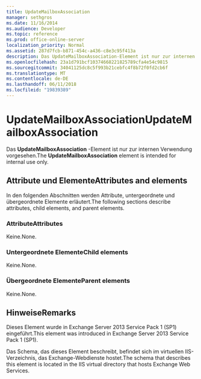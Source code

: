 ```yaml
---
title: UpdateMailboxAssociation
manager: sethgros
ms.date: 11/16/2014
ms.audience: Developer
ms.topic: reference
ms.prod: office-online-server
localization_priority: Normal
ms.assetid: 287d7fcb-b871-454c-a436-c8e3c95f413a
description: Das UpdateMailboxAssociation-Element ist nur zur internen Verwendung vorgesehen.
ms.openlocfilehash: 23a1d791bcf10374668221825789cfa4e54c9815
ms.sourcegitcommit: 34041125dc8c5f993b21cebfc4f8b72f0fd2cb6f
ms.translationtype: MT
ms.contentlocale: de-DE
ms.lasthandoff: 06/11/2018
ms.locfileid: "19839389"
---
```

# <a name="updatemailboxassociation"></a><span data-ttu-id="c8492-103">UpdateMailboxAssociation</span><span class="sxs-lookup"><span data-stu-id="c8492-103">UpdateMailboxAssociation</span></span>

<span data-ttu-id="c8492-104">Das **UpdateMailboxAssociation** -Element ist nur zur internen Verwendung vorgesehen.</span><span class="sxs-lookup"><span data-stu-id="c8492-104">The **UpdateMailboxAssociation** element is intended for internal use only.</span></span> 

## <a name="attributes-and-elements"></a><span data-ttu-id="c8492-105">Attribute und Elemente</span><span class="sxs-lookup"><span data-stu-id="c8492-105">Attributes and elements</span></span>

<span data-ttu-id="c8492-106">In den folgenden Abschnitten werden Attribute, untergeordnete und übergeordnete Elemente erläutert.</span><span class="sxs-lookup"><span data-stu-id="c8492-106">The following sections describe attributes, child elements, and parent elements.</span></span>
  
### <a name="attributes"></a><span data-ttu-id="c8492-107">Attribute</span><span class="sxs-lookup"><span data-stu-id="c8492-107">Attributes</span></span>

<span data-ttu-id="c8492-108">Keine.</span><span class="sxs-lookup"><span data-stu-id="c8492-108">None.</span></span>
  
### <a name="child-elements"></a><span data-ttu-id="c8492-109">Untergeordnete Elemente</span><span class="sxs-lookup"><span data-stu-id="c8492-109">Child elements</span></span>

<span data-ttu-id="c8492-110">Keine.</span><span class="sxs-lookup"><span data-stu-id="c8492-110">None.</span></span>
  
### <a name="parent-elements"></a><span data-ttu-id="c8492-111">Übergeordnete Elemente</span><span class="sxs-lookup"><span data-stu-id="c8492-111">Parent elements</span></span>

<span data-ttu-id="c8492-112">Keine.</span><span class="sxs-lookup"><span data-stu-id="c8492-112">None.</span></span>
  
## <a name="remarks"></a><span data-ttu-id="c8492-113">Hinweise</span><span class="sxs-lookup"><span data-stu-id="c8492-113">Remarks</span></span>

<span data-ttu-id="c8492-114">Dieses Element wurde in Exchange Server 2013 Service Pack 1 (SP1) eingeführt.</span><span class="sxs-lookup"><span data-stu-id="c8492-114">This element was introduced in Exchange Server 2013 Service Pack 1 (SP1).</span></span>
  
<span data-ttu-id="c8492-115">Das Schema, das dieses Element beschreibt, befindet sich im virtuellen IIS-Verzeichnis, das Exchange-Webdienste hostet.</span><span class="sxs-lookup"><span data-stu-id="c8492-115">The schema that describes this element is located in the IIS virtual directory that hosts Exchange Web Services.</span></span>
  

